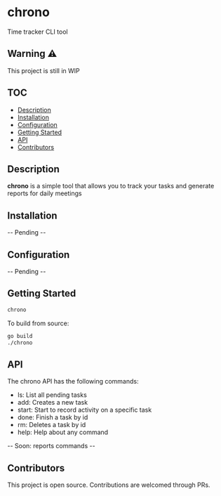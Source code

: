 # chrono
Time tracker CLI tool

## Warning :warning:
This project is still in WIP

## TOC
* [Description](#Description)
* [Installation](#Installation)
* [Configuration](#Configuration)
* [Getting Started](#Getting-Started)
* [API](#API)
* [Contributors](#Contributors)

## Description
**chrono** is a simple tool that allows you to track your tasks and generate reports for daily meetings

## Installation
-- Pending --

## Configuration
-- Pending --

## Getting Started
```bash
chrono
```

To build from source:
```bash
go build
./chrono
```

## API
The chrono API has the following commands:
- ls: List all pending tasks
- add: Creates a new task
- start: Start to record activity on a specific task
- done: Finish a task by id
- rm: Deletes a task by id
- help: Help about any command

-- Soon: reports commands --

## Contributors
This project is open source. Contributions are welcomed through PRs.

